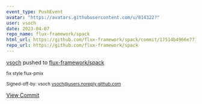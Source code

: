 ```yaml
---
event_type: PushEvent
avatar: "https://avatars.githubusercontent.com/u/814322?"
user: vsoch
date: 2023-04-07
repo_name: flux-framework/spack
html_url: https://github.com/flux-framework/spack/commit/17514b4966e771d80cd53155797bf40d6f6f4ffb
repo_url: https://github.com/flux-framework/spack
---
```


<a href='https://github.com/vsoch' target='_blank'>vsoch</a> pushed to <a href='https://github.com/flux-framework/spack' target='_blank'>flux-framework/spack</a>

<small>fix style flux-pmix

Signed-off-by: vsoch <vsoch@users.noreply.github.com></small>

<a href='https://github.com/flux-framework/spack/commit/17514b4966e771d80cd53155797bf40d6f6f4ffb' target='_blank'>View Commit</a>